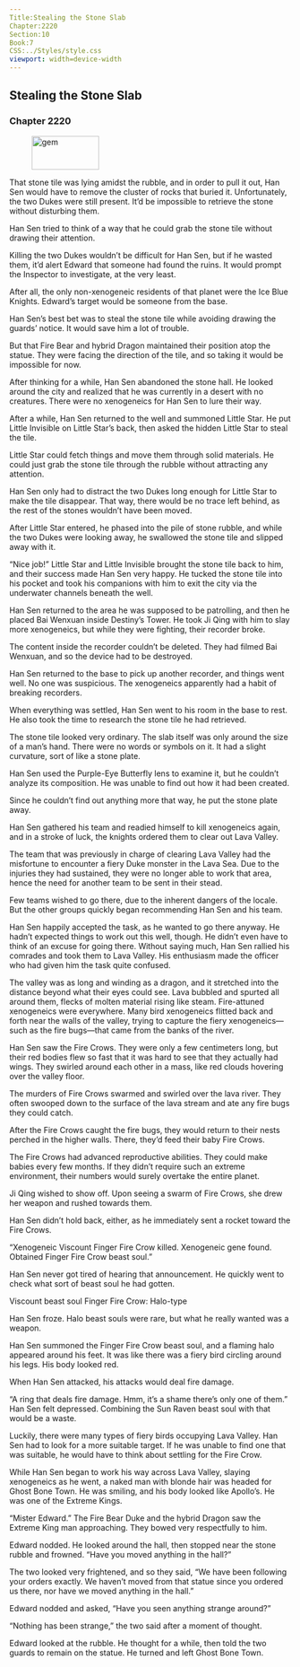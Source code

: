 ```yaml
---
Title:Stealing the Stone Slab 
Chapter:2220 
Section:10 
Book:7 
CSS:../Styles/style.css 
viewport: width=device-width
---
```

  
## Stealing the Stone Slab
### Chapter 2220
  
<figure>
	<img src="../Images/gem.gif" alt="gem" id="gem" width="120" height="60" />
</figure>
  

  
That stone tile was lying amidst the rubble, and in order to pull it out, Han Sen would have to remove the cluster of rocks that buried it. Unfortunately, the two Dukes were still present. It’d be impossible to retrieve the stone without disturbing them.

Han Sen tried to think of a way that he could grab the stone tile without drawing their attention.

Killing the two Dukes wouldn’t be difficult for Han Sen, but if he wasted them, it’d alert Edward that someone had found the ruins. It would prompt the Inspector to investigate, at the very least.

After all, the only non-xenogeneic residents of that planet were the Ice Blue Knights. Edward’s target would be someone from the base.

Han Sen’s best bet was to steal the stone tile while avoiding drawing the guards’ notice. It would save him a lot of trouble.

But that Fire Bear and hybrid Dragon maintained their position atop the statue. They were facing the direction of the tile, and so taking it would be impossible for now.

After thinking for a while, Han Sen abandoned the stone hall. He looked around the city and realized that he was currently in a desert with no creatures. There were no xenogeneics for Han Sen to lure their way.

After a while, Han Sen returned to the well and summoned Little Star. He put Little Invisible on Little Star’s back, then asked the hidden Little Star to steal the tile.

Little Star could fetch things and move them through solid materials. He could just grab the stone tile through the rubble without attracting any attention.

Han Sen only had to distract the two Dukes long enough for Little Star to make the tile disappear. That way, there would be no trace left behind, as the rest of the stones wouldn’t have been moved.

After Little Star entered, he phased into the pile of stone rubble, and while the two Dukes were looking away, he swallowed the stone tile and slipped away with it.

“Nice job!” Little Star and Little Invisible brought the stone tile back to him, and their success made Han Sen very happy. He tucked the stone tile into his pocket and took his companions with him to exit the city via the underwater channels beneath the well.

Han Sen returned to the area he was supposed to be patrolling, and then he placed Bai Wenxuan inside Destiny’s Tower. He took Ji Qing with him to slay more xenogeneics, but while they were fighting, their recorder broke.

The content inside the recorder couldn’t be deleted. They had filmed Bai Wenxuan, and so the device had to be destroyed.

Han Sen returned to the base to pick up another recorder, and things went well. No one was suspicious. The xenogeneics apparently had a habit of breaking recorders.

When everything was settled, Han Sen went to his room in the base to rest. He also took the time to research the stone tile he had retrieved.

The stone tile looked very ordinary. The slab itself was only around the size of a man’s hand. There were no words or symbols on it. It had a slight curvature, sort of like a stone plate.

Han Sen used the Purple-Eye Butterfly lens to examine it, but he couldn’t analyze its composition. He was unable to find out how it had been created.

Since he couldn’t find out anything more that way, he put the stone plate away.

Han Sen gathered his team and readied himself to kill xenogeneics again, and in a stroke of luck, the knights ordered them to clear out Lava Valley.

The team that was previously in charge of clearing Lava Valley had the misfortune to encounter a fiery Duke monster in the Lava Sea. Due to the injuries they had sustained, they were no longer able to work that area, hence the need for another team to be sent in their stead.

Few teams wished to go there, due to the inherent dangers of the locale. But the other groups quickly began recommending Han Sen and his team.

Han Sen happily accepted the task, as he wanted to go there anyway. He hadn’t expected things to work out this well, though. He didn’t even have to think of an excuse for going there. Without saying much, Han Sen rallied his comrades and took them to Lava Valley. His enthusiasm made the officer who had given him the task quite confused.

The valley was as long and winding as a dragon, and it stretched into the distance beyond what their eyes could see. Lava bubbled and spurted all around them, flecks of molten material rising like steam. Fire-attuned xenogeneics were everywhere. Many bird xenogeneics flitted back and forth near the walls of the valley, trying to capture the fiery xenogeneics—such as the fire bugs—that came from the banks of the river.

Han Sen saw the Fire Crows. They were only a few centimeters long, but their red bodies flew so fast that it was hard to see that they actually had wings. They swirled around each other in a mass, like red clouds hovering over the valley floor.

The murders of Fire Crows swarmed and swirled over the lava river. They often swooped down to the surface of the lava stream and ate any fire bugs they could catch.

After the Fire Crows caught the fire bugs, they would return to their nests perched in the higher walls. There, they’d feed their baby Fire Crows.

The Fire Crows had advanced reproductive abilities. They could make babies every few months. If they didn’t require such an extreme environment, their numbers would surely overtake the entire planet.

Ji Qing wished to show off. Upon seeing a swarm of Fire Crows, she drew her weapon and rushed towards them.

Han Sen didn’t hold back, either, as he immediately sent a rocket toward the Fire Crows.

“Xenogeneic Viscount Finger Fire Crow killed. Xenogeneic gene found. Obtained Finger Fire Crow beast soul.”

Han Sen never got tired of hearing that announcement. He quickly went to check what sort of beast soul he had gotten.

Viscount beast soul Finger Fire Crow: Halo-type

Han Sen froze. Halo beast souls were rare, but what he really wanted was a weapon.

Han Sen summoned the Finger Fire Crow beast soul, and a flaming halo appeared around his feet. It was like there was a fiery bird circling around his legs. His body looked red.

When Han Sen attacked, his attacks would deal fire damage.

“A ring that deals fire damage. Hmm, it’s a shame there’s only one of them.” Han Sen felt depressed. Combining the Sun Raven beast soul with that would be a waste.

Luckily, there were many types of fiery birds occupying Lava Valley. Han Sen had to look for a more suitable target. If he was unable to find one that was suitable, he would have to think about settling for the Fire Crow.

While Han Sen began to work his way across Lava Valley, slaying xenogeneics as he went, a naked man with blonde hair was headed for Ghost Bone Town. He was smiling, and his body looked like Apollo’s. He was one of the Extreme Kings.

“Mister Edward.” The Fire Bear Duke and the hybrid Dragon saw the Extreme King man approaching. They bowed very respectfully to him.

Edward nodded. He looked around the hall, then stopped near the stone rubble and frowned. “Have you moved anything in the hall?”

The two looked very frightened, and so they said, “We have been following your orders exactly. We haven’t moved from that statue since you ordered us there, nor have we moved anything in the hall.”

Edward nodded and asked, “Have you seen anything strange around?”

“Nothing has been strange,” the two said after a moment of thought.

Edward looked at the rubble. He thought for a while, then told the two guards to remain on the statue. He turned and left Ghost Bone Town.